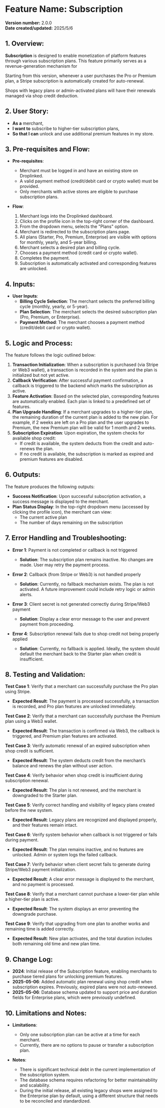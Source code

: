 # Feature Name: Subscription
**Version number:** 2.0.0  
**Date created/updated:** 2025/5/6  

## 1. Overview:
**Subscription** is designed to enable monetization of platform features through various subscription plans. This feature primarily serves as a revenue-generation mechanism for 

Starting from this version, whenever a user purchases the Pro or Premium plan, a Stripe subscription is automatically created for auto-renewal.

Shops with legacy plans or admin-activated plans will have their renewals managed via shop credit deduction.



## 2. User Story:

- **As a** merchant,  
- **I want to** subscribe to higher-tier subscription plans,  
- **So that I can** unlock and use additional premium features in my store.



## 3. Pre-requisites and Flow:

- **Pre-requisites**:
  - Merchant must be logged in and have an existing store on Droplinked.
  - A valid payment method (credit/debit card or crypto wallet) must be provided.
  - Only merchants with active stores are eligible to purchase subscription plans.
  

- **Flow**:
  1. Merchant logs into the Droplinked dashboard.
  2. Clicks on the profile icon in the top-right corner of the dashboard.
  3. From the dropdown menu, selects the "Plans" option.
  4. Merchant is redirected to the subscription plans page.
  5. All plans (Starter, Pro, Premium, Enterprise) are visible with options for monthly, yearly, and 5-year billing.
  6. Merchant selects a desired plan and billing cycle.
  7. Chooses a payment method (credit card or crypto wallet).
  8. Completes the payment.
  9. Subscription is automatically activated and corresponding features are unlocked.



## 4. Inputs:

- **User Inputs**:
  - **Billing Cycle Selection**: The merchant selects the preferred billing cycle (monthly, yearly, or 5-year).
  - **Plan Selection**: The merchant selects the desired subscription plan (Pro, Premium, or Enterprise).
  - **Payment Method**: The merchant chooses a payment method (credit/debit card or crypto wallet).


## 5. Logic and Process:
The feature follows the logic outlined below:
1. **Transaction Initialization**: When a subscription is purchased (via Stripe or Web3 wallet), a transaction is recorded in the system and the plan is initialized but not yet active.
2. **Callback Verification**: After successful payment confirmation, a callback is triggered to the backend which marks the subscription as active.
3. **Feature Activation**: Based on the selected plan, corresponding features are automatically enabled. Each plan is linked to a predefined set of features.
4. **Plan Upgrade Handling**: If a merchant upgrades to a higher-tier plan, the remaining duration of the current plan is added to the new plan. For example, if 2 weeks are left on a Pro plan and the user upgrades to Premium, the new Premium plan will be valid for 1 month and 2 weeks.
5. **Subscription Expiration**: Upon expiration, the system checks for available shop credit:
   - If credit is available, the system deducts from the credit and auto-renews the plan.
   - If no credit is available, the subscription is marked as expired and premium features are disabled.



## 6. Outputs:
The feature produces the following outputs:
- **Success Notification**: Upon successful subscription activation, a success message is displayed to the merchant.
- **Plan Status Display**: In the top-right dropdown menu (accessed by clicking the profile icon), the merchant can view:
  - The current active plan
  - The number of days remaining on the subscription


## 7. Error Handling and Troubleshooting:

- **Error 1**: Payment is not completed or callback is not triggered
  - **Solution**: The subscription plan remains inactive. No changes are made. User may retry the payment process.

- **Error 2**: Callback (from Stripe or Web3) is not handled properly
  - **Solution**: Currently, no fallback mechanism exists. The plan is not activated. A future improvement could include retry logic or admin alerts.

- **Error 3**: Client secret is not generated correctly during Stripe/Web3 payment
  - **Solution**: Display a clear error message to the user and prevent payment from proceeding.

- **Error 4**: Subscription renewal fails due to shop credit not being properly applied
  - **Solution**: Currently, no fallback is applied. Ideally, the system should default the merchant back to the Starter plan when credit is insufficient.




## 8. Testing and Validation:

**Test Case 1**: Verify that a merchant can successfully purchase the Pro plan using Stripe.
  - **Expected Result**: The payment is processed successfully, a transaction is recorded, and Pro plan features are unlocked immediately.

**Test Case 2**: Verify that a merchant can successfully purchase the Premium plan using a Web3 wallet.
  - **Expected Result**: The transaction is confirmed via Web3, the callback is triggered, and Premium plan features are activated.

**Test Case 3**: Verify automatic renewal of an expired subscription when shop credit is sufficient.
  - **Expected Result**: The system deducts credit from the merchant’s balance and renews the plan without user action.

**Test Case 4**: Verify behavior when shop credit is insufficient during subscription renewal.
  - **Expected Result**: The plan is not renewed, and the merchant is downgraded to the Starter plan.

**Test Case 5**: Verify correct handling and visibility of legacy plans created before the new system.
  - **Expected Result**: Legacy plans are recognized and displayed properly, and their features remain intact.

**Test Case 6**: Verify system behavior when callback is not triggered or fails during payment.
  - **Expected Result**: The plan remains inactive, and no features are unlocked. Admin or system logs the failed callback.

**Test Case 7**: Verify behavior when client secret fails to generate during Stripe/Web3 payment initialization.
  - **Expected Result**: A clear error message is displayed to the merchant, and no payment is processed.

**Test Case 8**: Verify that a merchant cannot purchase a lower-tier plan while a higher-tier plan is active.
  - **Expected Result**: The system displays an error preventing the downgrade purchase.

**Test Case 9**: Verify that upgrading from one plan to another works and remaining time is added correctly.
  - **Expected Result**: New plan activates, and the total duration includes both remaining old time and new plan time.



## 9. Change Log:

- **2024**: Initial release of the Subscription feature, enabling merchants to purchase tiered plans for unlocking premium features.
- **2025-05-06**: Added automatic plan renewal using shop credit when subscription expires. Previously, expired plans were not auto-renewed.
- **2025-05-06**: Database schema updated to support price and duration fields for Enterprise plans, which were previously undefined.


## 10. Limitations and Notes:

- **Limitations**:
  - Only one subscription plan can be active at a time for each merchant.
  - Currently, there are no options to pause or transfer a subscription plan.

- **Notes**:
  - There is significant technical debt in the current implementation of the subscription system.
  - The database schema requires refactoring for better maintainability and scalability.
  - During the initial release, all existing legacy shops were assigned to the Enterprise plan by default, using a different structure that needs to be reconciled and standardized.
